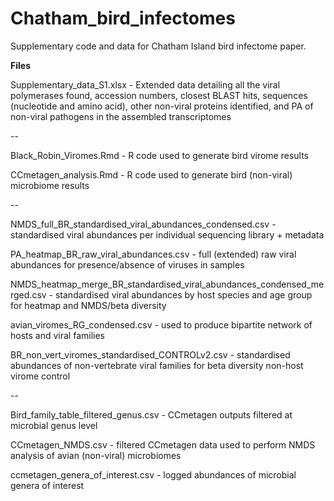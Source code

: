 # Chatham_bird_infectomes
Supplementary code and data for Chatham Island bird infectome paper.


<b>Files</b>

Supplementary_data_S1.xlsx - Extended data detailing all the viral polymerases found, accession numbers, closest BLAST hits, sequences (nucleotide and amino acid), other non-viral proteins identified, and PA of non-viral pathogens in the assembled transcriptomes

--

Black_Robin_Viromes.Rmd - R code used to generate bird virome results 

CCmetagen_analysis.Rmd - R code used to generate bird (non-viral) microbiome results

--

NMDS_full_BR_standardised_viral_abundances_condensed.csv - standardised viral abundances per individual sequencing library + metadata

PA_heatmap_BR_raw_viral_abundances.csv - full (extended) raw viral abundances for presence/absence of viruses in samples

NMDS_heatmap_merge_BR_standardised_viral_abundances_condensed_merged.csv - standardised viral abundances by host species and age group for heatmap and NMDS/beta diversity

avian_viromes_RG_condensed.csv - used to produce bipartite network of hosts and viral families

BR_non_vert_viromes_standardised_CONTROLv2.csv - standardised abundances of non-vertebrate viral families for beta diversity non-host virome control 

--

Bird_family_table_filtered_genus.csv - CCmetagen outputs filtered at microbial genus level

CCmetagen_NMDS.csv - filtered CCmetagen data used to perform NMDS analysis of avian (non-viral) microbiomes

ccmetagen_genera_of_interest.csv - logged abundances of microbial genera of interest




